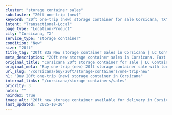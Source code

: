 ```yaml
---
cluster: "storage container sales"
subcluster: "20ft one-trip (new)"
keyword: "20ft one-trip (new) storage container for sale Corsicana, TX"
intent: "Transactional-Local"
page_type: "Location-Product"
city: "Corsicana, TX"
service_type: "storage container"
condition: "New"
size: "20ft"
title_tag: "20ft 83a New storage container Sales in Corsicana | LC Container"
meta_description: "20ft new storage container sales in Corsicana. Fast delivery, competitive pricing. Serving storage containers area. Quote ID: DE0. Call (214) 524-4168 for your free quote today."
original_title: "Corsicana 20ft storage container for sale | LC Container"
original_meta: "Buy one-trip (new) 20ft storage container sale with local delivery in Corsicana, TX. LC Container — local Since 2003. Request a fast quote today."
url_slug: "/corsicana/buy/20ft/storage-containers/one-trip-new"
h1: "Buy 20ft one-trip (new) storage container in Corsicana"
internal_links: "/corsicana/storage-containers/sales"
priority: 3
notes: ""
noindex: true
image_alt: "20ft new storage container available for delivery in Corsicana"
last_updated: "2025-10-20"
---
```


<!-- TODO: Add unique city/inventory copy, images, and internal links here. -->
